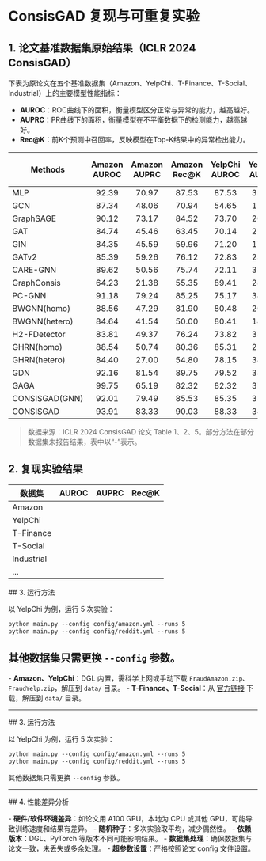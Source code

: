 # ConsisGAD 复现与可重复实验

## 1. 论文基准数据集原始结果（ICLR 2024 ConsisGAD）

下表为原论文在五个基准数据集（Amazon、YelpChi、T-Finance、T-Social、Industrial）上的主要模型性能指标：
- **AUROC**：ROC曲线下的面积，衡量模型区分正常与异常的能力，越高越好。
- **AUPRC**：PR曲线下的面积，衡量模型在不平衡数据下的检测能力，越高越好。
- **Rec@K**：前K个预测中召回率，反映模型在Top-K结果中的异常检出能力。

| Methods         | Amazon<br>AUROC | Amazon<br>AUPRC | Amazon<br>Rec@K | YelpChi<br>AUROC | YelpChi<br>AUPRC | YelpChi<br>Rec@K | T-Finance<br>AUROC | T-Finance<br>AUPRC | T-Finance<br>Rec@K | T-Social<br>AUROC | T-Social<br>AUPRC | T-Social<br>Rec@K | Industrial<br>AUROC | Industrial<br>AUPRC | Industrial<br>Rec@K |
|-----------------|:---------------:|:---------------:|:---------------:|:---------------:|:---------------:|:---------------:|:------------------:|:------------------:|:------------------:|:---------------:|:---------------:|:---------------:|:-------------------:|:-------------------:|:-------------------:|
| MLP             | 92.39 | 70.97 | 87.53 | 87.53 | 31.09 | 61.63 | 52.79 | 52.19 | 83.23 | 65.95 | 47.01 | 59.01 | 99.35 | 39.35 | 75.83 |
| GCN             | 87.34 | 48.06 | 70.94 | 54.65 | 17.04 | 35.92 | 89.29 | 49.54 | 77.16 | 80.80 | 46.60 | 69.80 | 82.70 | 8.38 | 62.58 |
| GraphSAGE       | 90.12 | 73.17 | 84.52 | 73.70 | 20.35 | 57.45 | 89.42 | 49.08 | 77.62 | 71.45 | 28.73 | 61.96 | 99.64 | 62.44 | 83.18 |
| GAT             | 84.74 | 45.46 | 63.45 | 70.14 | 21.98 | 58.20 | 88.75 | 47.57 | 77.54 | 71.20 | 17.96 | 56.98 | 95.84 | 12.83 | 65.31 |
| GIN             | 84.35 | 45.59 | 59.96 | 71.20 | 17.96 | 58.20 | 88.75 | 47.57 | 77.54 | 71.20 | 17.96 | 56.98 | 84.74 | 44.53 | 73.78 |
| GATv2           | 85.39 | 59.26 | 76.12 | 72.83 | 23.08 | 61.22 | 73.25 | 18.70 | 63.16 | 79.89 | 18.40 | 64.76 | 88.85 | 54.10 | 65.94 |
| CARE-GNN        | 89.62 | 50.56 | 75.74 | 72.11 | 31.09 | 61.62 | 91.45 | 40.72 | 80.68 | 70.72 | 10.21 | 85.37 | 99.56 | 43.74 | 73.27 |
| GraphConsis     | 64.23 | 21.38 | 55.35 | 89.41 | 28.30 | 64.96 | 93.84 | 57.20 | 89.78 | 70.72 | 10.21 | 85.37 | - | - | - |
| PC-GNN          | 91.18 | 79.24 | 85.25 | 75.17 | 34.60 | 64.23 | 93.08 | 47.77 | 86.97 | 64.68 | 4.94 | 49.66 | - | - | - |
| BWGNN(homo)     | 88.56 | 47.29 | 81.90 | 80.48 | 20.39 | 68.41 | 93.08 | 47.77 | 86.97 | 64.68 | 4.94 | 49.66 | 98.46 | 63.27 | 80.80 |
| BWGNN(hetero)   | 84.64 | 41.54 | 50.00 | 80.41 | 14.82 | 66.54 | 93.08 | 47.77 | 86.97 | 64.68 | 4.94 | 49.66 | - | - | - |
| H2-FDetector    | 83.81 | 49.37 | 76.24 | 73.82 | 33.37 | 63.97 | 91.93 | 50.95 | 80.52 | 84.40 | 20.49 | 71.25 | - | - | - |
| GHRN(homo)      | 88.54 | 50.74 | 80.36 | 85.31 | 22.00 | 63.32 | 88.75 | 47.57 | 77.54 | 71.20 | 17.96 | 56.98 | - | - | - |
| GHRN(hetero)    | 84.40 | 27.00 | 54.80 | 78.15 | 34.54 | 63.21 | 88.75 | 47.57 | 77.54 | 71.20 | 17.96 | 56.98 | - | - | - |
| GDN             | 92.16 | 81.54 | 89.75 | 79.52 | 34.08 | 64.81 | 93.08 | 47.77 | 86.97 | 64.68 | 4.94 | 49.66 | 99.72 | 73.78 | 79.55 |
| GAGA            | 99.75 | 65.19 | 82.32 | 82.32 | 37.23 | 65.58 | 92.36 | 64.34 | 81.10 | 78.92 | 21.63 | 65.58 | - | - | - |
| CONSISGAD(GNN)  | 92.01 | 79.49 | 85.53 | 85.35 | 31.80 | 80.95 | 94.70 | 83.92 | 89.73 | 93.54 | 53.40 | 76.45 | 99.74 | 67.26 | 82.73 |
| CONSISGAD       | 93.91 | 83.33 | 90.03 | 88.33 | 34.03 | 83.36 | 95.33 | 86.63 | 90.97 | 94.31 | 58.38 | 78.08 | 99.77 | 69.06 | 83.10 |

> 数据来源：ICLR 2024 ConsisGAD 论文 Table 1、2、5。部分方法在部分数据集未报告结果，表中以“-”表示。

## 2. 复现实验结果

| 数据集         | AUROC | AUPRC | Rec@K |
|----------------|-------|-------|--------|
| Amazon         |       |       |        |
| YelpChi        |       |       |        |
| T-Finance      |       |       |        |
| T-Social       |       |       |        |
| Industrial     |       |       |        |
| ...            |       |       |        |

## 3. 运行方法

以 YelpChi 为例，运行 5 次实验：

```bash
python main.py --config config/amazon.yml --runs 5
python main.py --config config/reddit.yml --runs 5

```

其他数据集只需更换 `--config` 参数。
---

- **Amazon、YelpChi**：DGL 内置，需科学上网或手动下载 `FraudAmazon.zip`、`FraudYelp.zip`，解压到 `data/` 目录。
- **T-Finance、T-Social**：从 [官方链接](https://github.com/squareRoot3/Rethinking-Anomaly-Detection) 下载，解压到 `data/` 目录。

---

## 3. 运行方法

以 YelpChi 为例，运行 5 次实验：

```bash
python main.py --config config/amazon.yml --runs 5
python main.py --config config/reddit.yml --runs 5

```

其他数据集只需更换 `--config` 参数。

---

## 4. 性能差异分析

- **硬件/软件环境差异**：如论文用 A100 GPU，本地为 CPU 或其他 GPU，可能导致训练速度和结果有差异。
- **随机种子**：多次实验取平均，减少偶然性。
- **依赖版本**：DGL、PyTorch 等版本不同可能影响结果。
- **数据集处理**：确保数据集与论文一致，未丢失或多余处理。
- **超参数设置**：严格按照论文 config 文件设置。




